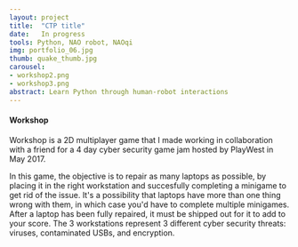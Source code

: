 ```yaml
---
layout: project
title:  "CTP title"
date:   In progress
tools: Python, NAO robot, NAOqi
img: portfolio_06.jpg
thumb: quake_thumb.jpg
carousel:
- workshop2.png
- workshop3.png
abstract: Learn Python through human-robot interactions
---
```

#### Workshop
Workshop is a 2D multiplayer game that I made working in collaboration with a friend for a 4 day cyber security game jam hosted by PlayWest in May 2017.

In this game, the objective is to repair as many laptops as possible, by placing it in the right workstation and succesfully completing a minigame to get rid of the issue. It's a possibility that laptops have more than one thing wrong with them, in which case you'd have to complete multiple minigames.
After a laptop has been fully repaired, it must be shipped out for it to add to your score.
The 3 workstations represent 3 different cyber security threats: viruses, contaminated USBs, and encryption.
